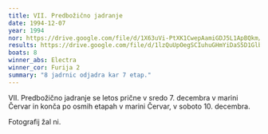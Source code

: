 ```yaml
---
title: VII. Predbožično jadranje
date: 1994-12-07
year: 1994
nor: https://drive.google.com/file/d/1X63uVi-PtXK1CwepAamiGDJ5L1ApBQkm/view?usp=sharing
results: https://drive.google.com/file/d/1lzQuUpOegSCIuhuGHmYiDaS5D1GlbzoC/view?usp=sharing
boats: 8
winner_abs: Electra
winner_cor: Furija 2
summary: "8 jadrnic odjadra kar 7 etap."
---
```


VII. Predbožično jadranje se letos prične v sredo 7. decembra v marini Červar in konča po osmih etapah v marini Červar, v soboto 10. decembra.

Fotografij žal ni.
